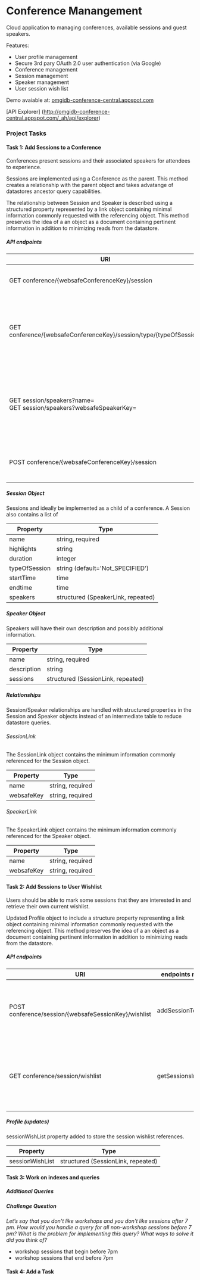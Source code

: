Conference Manangement
======================

Cloud application to managing conferences, available sessions and guest
speakers.

Features:

  - User profile management
  - Secure 3rd pary OAuth 2.0 user authentication (via Google)
  - Conference management
  - Session management
  - Speaker management
  - User session wish list

Demo avaiable at: [omgidb-conference-central.appspot.com](http://omgidb-conference-central.appspot.com)

[API Explorer] (http://omgidb-conference-central.appspot.com/_ah/api/explorer)


### Project Tasks

#### Task 1: Add Sessions to a Conference

Conferences present sessions and their associated speakers for attendees to experience.

Sessions are implemented using a Conference as the parent. This method creates a relationship with the parent object and takes advatange of datastores ancestor query capabilities.

The relationship between Session and Speaker is described using a structured property represented by a link object containing minimal information commonly requested with the referencing object. This method preserves the idea of a an object as a document containing pertinent information in addition to  minimizing reads from the datastore.


##### API endpoints

URI | endpoints method | description
--- | ---------------- | -----------
GET conference/{websafeConferenceKey}/session | getConferenceSessions | Given a conference, return all sessions
GET conference/{websafeConferenceKey}/session/type/{typeOfSession} | getConferenceSessionsByType | Given a conference, return all sessions of a specified type (eg lecture, keynote, workshop)
GET session/speakers?name=</br> GET session/speakers?websafeSpeakerKey= | getSessionsBySpeaker | Given a speaker, return all sessions given by this particular speaker, across all conference 
POST conference/{websafeConferenceKey}/session | createSession | open only to the organizer of the conference


##### Session Object

Sessions and ideally be implemented as a child of a conference. A Session also contains a list of 

Property      | Type
------------- | ----------------------------------
name          | string, required
highlights    | string
duration      | integer
typeOfSession | string (default='Not_SPECIFIED')
startTime     | time
endtime       | time
speakers      | structured (SpeakerLink, repeated)


##### Speaker Object

Speakers will have their own description and possibly additional information.

Property    | Type
----------- | ----------------------------------
name        | string, required
description | string
sessions    | structured (SessionLink, repeated)


##### Relationships

Session/Speaker relationships are handled with structured properties in the Session and Speaker objects instead of an intermediate table to reduce datastore queries.

###### SessionLink

The SessionLink object contains the minimum information commonly referenced for the Session object.

Property   | Type
---------- | ----------------------------------
name       | string, required
websafeKey | string, required

###### SpeakerLink

The SpeakerLink object contains the minimum information commonly referenced for the Speaker object.

Property   | Type
---------- | ----------------------------------
name       | string, required
websafeKey | string, required


#### Task 2: Add Sessions to User Wishlist

Users should be able to mark some sessions that they are interested in and retrieve their own current wishlist.

Updated Profile object to include a structure property representing a link object containing minimal information commonly requested with the referencing object. This method preserves the idea of a an object as a document containing pertinent information in addition to  minimizing reads from the datastore. 

##### API endpoints

URI | endpoints method | description
--- | ---------------- | -----------
POST conference/session/{websafeSessionKey}/wishlist | addSessionToWishlist | adds the session to the user's list of sessions they are interested in attending
GET conference/session/wishlist | getSessionsInWishlist | query for all the sessions in a conference that the user is interested in

##### Profile (updates)

sessionWishList property added to store the session wishlist references.

Property   | Type
---------- | ----------------------------------
sessionWishList | structured (SessionLink, repeated)


#### Task 3: Work on indexes and queries

##### Additional Queries
##### Challenge Question

*Let’s say that you don't like workshops and you don't like sessions after 7 pm. How would you handle a query for all non-workshop sessions before 7 pm? What is the problem for implementing this query? What ways to solve it did you think of?*

- workshop sessions that begin before 7pm
- workshop sessions that end before 7pm

#### Task 4: Add a Task

